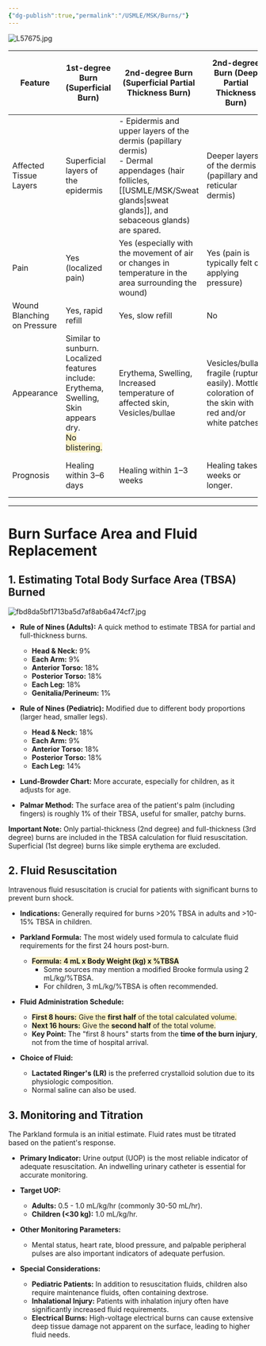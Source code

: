 ```yaml
---
{"dg-publish":true,"permalink":"/USMLE/MSK/Burns/"}
---
```


![L57675.jpg](/img/user/appendix/L57675.jpg)

| Feature                     | 1st-degree Burn (Superficial Burn)                                                                                                                                  | 2nd-degree Burn (Superficial Partial Thickness Burn)                                                                                                  | 2nd-degree Burn (Deep Partial Thickness Burn)                                                           | 3rd-degree Burn (Full Thickness Burn)                                                                      | 4th-degree Burn (Deeper Injury Burn)                                       |
| --------------------------- | ------------------------------------------------------------------------------------------------------------------------------------------------------------------- | ----------------------------------------------------------------------------------------------------------------------------------------------------- | ------------------------------------------------------------------------------------------------------- | ---------------------------------------------------------------------------------------------------------- | -------------------------------------------------------------------------- |
| Affected Tissue Layers      | Superficial layers of the epidermis                                                                                                                                 | - Epidermis and upper layers of the dermis (papillary dermis)<br>- Dermal appendages (hair follicles, [[USMLE/MSK/Sweat glands\|sweat glands]], and sebaceous glands) are spared. | Deeper layers of the dermis (papillary and reticular dermis)                                            | Epidermis, dermis, and subcutaneous tissue                                                                 | Epidermis, dermis, and deeper structures (muscles, fat, fascia, and bones) |
| Pain                        | Yes (localized pain)                                                                                                                                                | Yes (especially with the movement of air or changes in temperature in the area surrounding the wound)                                                 | Yes (pain is typically felt on applying pressure)                                                       | No (perception of deep pressure is intact)                                                                 | No (minimal perception of deep pressure)                                   |
| Wound Blanching on Pressure | Yes, rapid refill                                                                                                                                                   | Yes, slow refill                                                                                                                                      | No                                                                                                      | No                                                                                                         | No                                                                         |
| Appearance                  | Similar to sunburn. <br>Localized features include: Erythema, Swelling, Skin appears dry. <br><span style="background:rgba(240, 200, 0, 0.2)">No blistering.</span> | Erythema, Swelling, Increased temperature of affected skin, Vesicles/bullae                                                                           | Vesicles/bullae: fragile (rupture easily). Mottled coloration of the skin with red and/or white patches | Tissue necrosis with black, waxy-white, or gray leather-like skin (eschar). Skin appears dry and inelastic | Same to 3rd-degree burn                                                    |
| Prognosis                   | Healing within 3–6 days                                                                                                                                             | Healing within 1–3 weeks                                                                                                                              | Healing takes 3 weeks or longer.                                                                        | The burn does not heal by itself.                                                                          | The tissue is dead and requires amputation.                                |

---
# Burn Surface Area and Fluid Replacement
## 1. Estimating Total Body Surface Area (TBSA) Burned
![fbd8da5bf1713ba5d7af8ab6a474cf7.jpg](/img/user/appendix/fbd8da5bf1713ba5d7af8ab6a474cf7.jpg)

*   **Rule of Nines (Adults):** A quick method to estimate TBSA for partial and full-thickness burns.
    *   **Head & Neck:** 9%
    *   **Each Arm:** 9%
    *   **Anterior Torso:** 18%
    *   **Posterior Torso:** 18%
    *   **Each Leg:** 18%
    *   **Genitalia/Perineum:** 1%

*   **Rule of Nines (Pediatric):** Modified due to different body proportions (larger head, smaller legs).
    *   **Head & Neck:** 18%
    *   **Each Arm:** 9%
    *   **Anterior Torso:** 18%
    *   **Posterior Torso:** 18%
    *   **Each Leg:** 14%

*   **Lund-Browder Chart:** More accurate, especially for children, as it adjusts for age.

*   **Palmar Method:** The surface area of the patient's palm (including fingers) is roughly 1% of their TBSA, useful for smaller, patchy burns.

**Important Note:** Only partial-thickness (2nd degree) and full-thickness (3rd degree) burns are included in the TBSA calculation for fluid resuscitation. Superficial (1st degree) burns like simple erythema are excluded.

## 2. Fluid Resuscitation

Intravenous fluid resuscitation is crucial for patients with significant burns to prevent burn shock.

*   **Indications:** Generally required for burns >20% TBSA in adults and >10-15% TBSA in children.

*   **Parkland Formula:** The most widely used formula to calculate fluid requirements for the first 24 hours post-burn.
    *   <span style="background:rgba(240, 200, 0, 0.2)">**Formula:** **4 mL x Body Weight (kg) x %TBSA**</span>
        *   Some sources may mention a modified Brooke formula using 2 mL/kg/%TBSA.
        *   For children, 3 mL/kg/%TBSA is often recommended.

*   **Fluid Administration Schedule:**
    *   <span style="background:rgba(240, 200, 0, 0.2)">**First 8 hours:** Give the **first half** of the total calculated volume.</span>
    *   <span style="background:rgba(240, 200, 0, 0.2)">**Next 16 hours:** Give the **second half** of the total volume.</span>
    *   **Key Point:** The "first 8 hours" starts from the **time of the burn injury**, not from the time of hospital arrival.

*   **Choice of Fluid:**
    *   **Lactated Ringer's (LR)** is the preferred crystalloid solution due to its physiologic composition.
    *   Normal saline can also be used.

## 3. Monitoring and Titration

The Parkland formula is an initial estimate. Fluid rates must be titrated based on the patient's response.

*   **Primary Indicator:** Urine output (UOP) is the most reliable indicator of adequate resuscitation. An indwelling urinary catheter is essential for accurate monitoring.
*   **Target UOP:**
    *   **Adults:** 0.5 - 1.0 mL/kg/hr (commonly 30-50 mL/hr).
    *   **Children (<30 kg):** 1.0 mL/kg/hr.
*   **Other Monitoring Parameters:**
    *   Mental status, heart rate, blood pressure, and palpable peripheral pulses are also important indicators of adequate perfusion.

*   **Special Considerations:**
    *   **Pediatric Patients:** In addition to resuscitation fluids, children also require maintenance fluids, often containing dextrose.
    *   **Inhalational Injury:** Patients with inhalation injury often have significantly increased fluid requirements.
    *   **Electrical Burns:** High-voltage electrical burns can cause extensive deep tissue damage not apparent on the surface, leading to higher fluid needs.